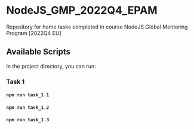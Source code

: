 # NodeJS_GMP_2022Q4_EPAM

Repository for home tasks completed in course NodeJS Global Mentoring Program [2022Q4 EU]

## Available Scripts

In the project directory, you can run:

### Task 1

#### `npm run task_1.1`

#### `npm run task_1.2`

#### `npm run task_1.3`
